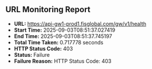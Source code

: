 ## URL Monitoring Report

- **URL:** https://api-gw1-prod1.fisglobal.com/gw/v1/health
- **Start Time:** 2025-09-03T08:51:37.027419
- **End Time:** 2025-09-03T08:51:37.745197
- **Total Time Taken:** 0.717778 seconds
- **HTTP Status Code:** 403
- **Status:** Failure
- **Failure Reason:** HTTP Status Code: 403
